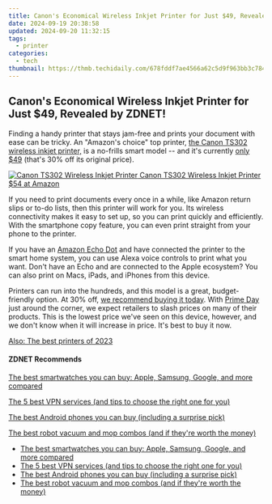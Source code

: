 ```yaml
---
title: Canon's Economical Wireless Inkjet Printer for Just $49, Revealed by ZDNET!
date: 2024-09-19 20:38:58
updated: 2024-09-20 11:32:15
tags:
  - printer
categories:
  - tech
thumbnail: https://thmb.techidaily.com/678fddf7ae4566a62c5d9f963bb3c78467acea0fb81bb49e5d9d8fec87876404.jpeg
---
```


## Canon's Economical Wireless Inkjet Printer for Just $49, Revealed by ZDNET!

Finding a handy printer that stays jam-free and prints your document with ease can be tricky. An "Amazon's choice" top printer, [the Canon TS302 wireless inkjet printer,](https://buy.geni.us/Proxy.ashx?TSID=368250&GR%5FURL=https%3A%2F%2Fwww.amazon.com%2Fdp%2FB078X1BD8C%3Ftag%3Dzd-buy-button-20%26ascsubtag%3D%5F%5FCOM%5FCLICK%5FID%5F%5F%7C19a21c93-91ba-407b-88a8-64b2feeffd97%7Cdtp&dtb=1) is a no-frills smart model -- and it's currently [only $49](https://buy.geni.us/Proxy.ashx?TSID=368250&GR%5FURL=https%3A%2F%2Fwww.amazon.com%2Fdp%2FB078X1BD8C%3Ftag%3Dzd-buy-button-20%26ascsubtag%3D%5F%5FCOM%5FCLICK%5FID%5F%5F%7C19a21c93-91ba-407b-88a8-64b2feeffd97%7Cdtp&dtb=1) (that's 30% off its original price).

[![Canon TS302 Wireless Inkjet Printer](https://www.zdnet.com/a/img/resize/86bf015fd583421c8ce12d23d7231e78f71f6823/2022/07/08/b9a50a84-776b-46c0-bb26-d20b7f61d28b/canon-ts-printer.jpg?auto=webp&fit=crop&height=172.5&width=294) Canon TS302 Wireless Inkjet Printer $54 at Amazon](https://buy.geni.us/Proxy.ashx?TSID=368250&GR%5FURL=https%3A%2F%2Fwww.amazon.com%2Fdp%2FB078X1BD8C%2Fref%3Dasc%5Fdf%5FB078X1BD8C1724583600000%3Fcreative%3D395261%26creativeASIN%3DB078X1BD8C%26linkCode%3Dasn%26tag%3Dzd-buy-button-20%26ascsubtag%3D%5F%5FCOM%5FCLICK%5FID%5F%5F%7C19a21c93-91ba-407b-88a8-64b2feeffd97%7Cdtp&dtb=1)

If you need to print documents every once in a while, like Amazon return slips or to-do lists, then this printer will work for you. Its wireless connectivity makes it easy to set up, so you can print quickly and efficiently. With the smartphone copy feature, you can even print straight from your phone to the printer.   
  
If you have an [Amazon Echo Dot](https://buy.geni.us/Proxy.ashx?TSID=368250&GR%5FURL=https%3A%2F%2Fwww.amazon.com%2FEcho-Dot%2Fdp%2FB07XJ8C8F5%3Ftag%3Dzd-buy-button-20%26ascsubtag%3D%5F%5FCOM%5FCLICK%5FID%5F%5F%7C19a21c93-91ba-407b-88a8-64b2feeffd97%7Cdtp&dtb=1) and have connected the printer to the smart home system, you can use Alexa voice controls to print what you want. Don't have an Echo and are connected to the Apple ecosystem? You can also print on Macs, iPads, and iPhones from this device.   
  
Printers can run into the hundreds, and this model is a great, budget-friendly option. At 30% off, [we recommend buying it today](https://buy.geni.us/Proxy.ashx?TSID=368250&GR%5FURL=https%3A%2F%2Fwww.amazon.com%2Fdp%2FB078X1BD8C%3Ftag%3Dzd-buy-button-20%26ascsubtag%3D%5F%5FCOM%5FCLICK%5FID%5F%5F%7C19a21c93-91ba-407b-88a8-64b2feeffd97%7Cdtp&dtb=1). With [Prime Day](https://www.zdnet.com/collection/amazon-prime-day/) just around the corner, we expect retailers to slash prices on many of their products. This is the lowest price we've seen on this device, however, and we don't know when it will increase in price. It's best to buy it now. 

[Also: The best printers of 2023](https://www.zdnet.com/home-and-office/best-printer/)

#### **ZDNET** Recommends

[The best smartwatches you can buy: Apple, Samsung, Google, and more compared](https://www.zdnet.com/article/best-smartwatch/ "The best smartwatches you can buy: Apple, Samsung, Google, and more compared")

[The 5 best VPN services (and tips to choose the right one for you)](https://www.zdnet.com/article/best-vpn/ "The 5 best VPN services (and tips to choose the right one for you)")

[The best Android phones you can buy (including a surprise pick)](https://www.zdnet.com/article/best-android-phone/ "The best Android phones you can buy (including a surprise pick)")

[The best robot vacuum and mop combos (and if they're worth the money)](https://www.zdnet.com/article/best-robot-vacuum-mop/ "The best robot vacuum and mop combos (and if they're worth the money)")

* [The best smartwatches you can buy: Apple, Samsung, Google, and more compared](https://www.zdnet.com/article/best-smartwatch/ "The best smartwatches you can buy: Apple, Samsung, Google, and more compared")
* [The 5 best VPN services (and tips to choose the right one for you)](https://www.zdnet.com/article/best-vpn/ "The 5 best VPN services (and tips to choose the right one for you)")
* [The best Android phones you can buy (including a surprise pick)](https://www.zdnet.com/article/best-android-phone/ "The best Android phones you can buy (including a surprise pick)")
* [The best robot vacuum and mop combos (and if they're worth the money)](https://www.zdnet.com/article/best-robot-vacuum-mop/ "The best robot vacuum and mop combos (and if they're worth the money)")

<ins class="adsbygoogle"
     style="display:block"
     data-ad-format="autorelaxed"
     data-ad-client="ca-pub-7571918770474297"
     data-ad-slot="1223367746"></ins>



<ins class="adsbygoogle"
     style="display:block"
     data-ad-client="ca-pub-7571918770474297"
     data-ad-slot="8358498916"
     data-ad-format="auto"
     data-full-width-responsive="true"></ins>
